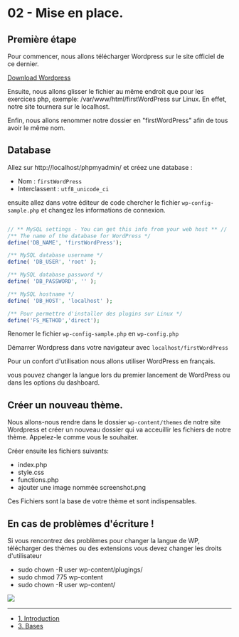 # 02 - Mise en place.

## Première étape

Pour commencer, nous allons télécharger Wordpress sur le site officiel de ce dernier.

[Download Wordpress](https://wordpress.org/download/)

Ensuite, nous allons glisser le fichier au même endroit que pour les exercices php, exemple: /var/www/html/firstWordPress sur Linux. En effet, notre site tournera sur le localhost.

Enfin, nous allons renommer notre dossier en "firstWordPress" afin de tous avoir le même nom.

## Database 

Allez sur http://localhost/phpmyadmin/ et créez une database :

- Nom : `firstWordPress`
- Interclassent : `utf8_unicode_ci`

ensuite allez dans votre éditeur de code chercher le fichier `wp-config-sample.php` et changez les informations de connexion.

```PHP

// ** MySQL settings - You can get this info from your web host ** //
/** The name of the database for WordPress */
define('DB_NAME', 'firstWordPress');

/** MySQL database username */
define( 'DB_USER', 'root' );

/** MySQL database password */
define( 'DB_PASSWORD', '' );

/** MySQL hostname */
define( 'DB_HOST', 'localhost' );

/** Pour permettre d'installer des plugins sur Linux */
define('FS_METHOD','direct');


```
Renomer le fichier `wp-config-sample.php` en `wp-config.php`

Démarrer Wordpress dans votre navigateur avec `localhost/firstWordPress`

Pour un confort d'utilisation nous allons utiliser WordPress en français.

vous pouvez changer la langue lors du premier lancement de WordPress ou dans les options du dashboard.

## Créer un nouveau thème.

Nous allons-nous rendre dans le dossier `wp-content/themes` de notre site Wordpress et créer un nouveau dossier qui va acceuillir les fichiers de notre thème. Appelez-le comme vous le souhaiter.

Créer ensuite les fichiers suivants: 
- index.php
- style.css
- functions.php
- ajouter une image nommée screenshot.png

Ces Fichiers sont la base de votre thème et sont indispensables.


## En cas de problèmes d'écriture !

Si vous rencontrez des problèmes pour changer la langue de WP, télécharger des thèmes ou des extensions vous devez changer les droits d'utilisateur

- sudo chown -R user wp-content/plugings/
- sudo chmod 775 wp-content
- sudo chown -R user wp-content/

![](https://media.giphy.com/media/l4FATJpd4LWgeruTK/giphy.gif)

---

- [1. Introduction](./01-Introduction.md)
- [3. Bases](./03-Bases.md)
